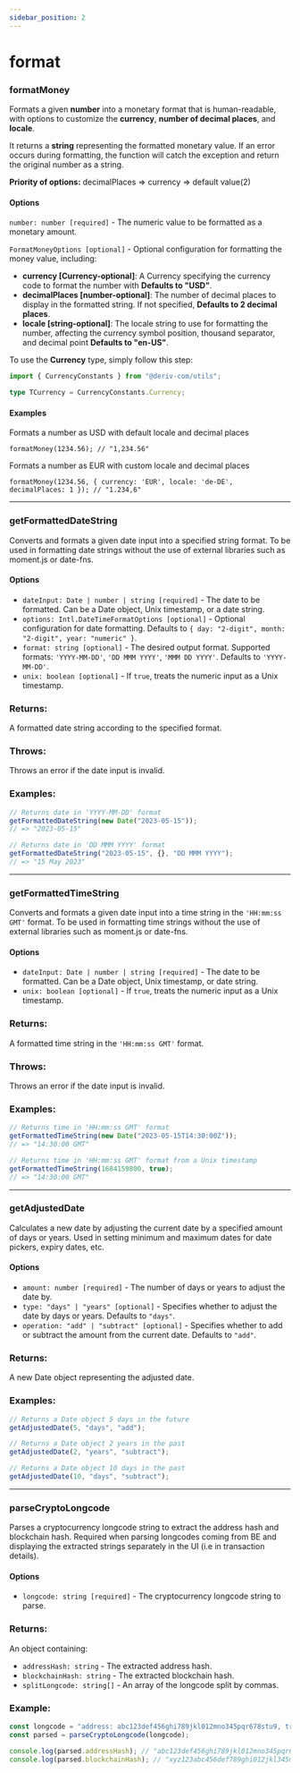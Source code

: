 ```yaml
---
sidebar_position: 2
---
```


# format

### formatMoney

Formats a given **number** into a monetary format that is human-readable, with options to customize the **currency**, **number of decimal places**, and **locale**.

It returns a **string** representing the formatted monetary value. If an error occurs during formatting, the function will catch the exception and return the original number as a string.

**Priority of options:** decimalPlaces => currency => default value(2)

#### Options

`number: number [required]` - The numeric value to be formatted as a monetary amount.

`FormatMoneyOptions [optional]` - Optional configuration for formatting the money value, including:

-   **currency [Currency-optional]**: A Currency specifying the currency code to format the number with **Defaults to "USD"**.
-   **decimalPlaces [number-optional]**: The number of decimal places to display in the formatted string. If not specified, **Defaults to 2 decimal places**.
-   **locale [string-optional]**: The locale string to use for formatting the number, affecting the currency symbol position, thousand separator, and decimal point **Defaults to "en-US"**.

To use the **Currency** type, simply follow this step:

```typescript
import { CurrencyConstants } from "@deriv-com/utils";

type TCurrency = CurrencyConstants.Currency;
```

#### Examples

Formats a number as USD with default locale and decimal places

```JS
formatMoney(1234.56); // "1,234.56"
```

Formats a number as EUR with custom locale and decimal places

```JS
formatMoney(1234.56, { currency: 'EUR', locale: 'de-DE', decimalPlaces: 1 }); // "1.234,6"
```

---

### getFormattedDateString

Converts and formats a given date input into a specified string format. To be used in formatting date strings without the use of external libraries such as moment.js or date-fns.

#### Options

-   `dateInput: Date | number | string [required]` - The date to be formatted. Can be a Date object, Unix timestamp, or a date string.
-   `options: Intl.DateTimeFormatOptions [optional]` - Optional configuration for date formatting. Defaults to `{ day: "2-digit", month: "2-digit", year: "numeric" }`.
-   `format: string [optional]` - The desired output format. Supported formats: `'YYYY-MM-DD'`, `'DD MMM YYYY'`, `'MMM DD YYYY'`. Defaults to `'YYYY-MM-DD'`.
-   `unix: boolean [optional]` - If `true`, treats the numeric input as a Unix timestamp.

### Returns:

A formatted date string according to the specified format.

### Throws:

Throws an error if the date input is invalid.

### Examples:

```js
// Returns date in 'YYYY-MM-DD' format
getFormattedDateString(new Date("2023-05-15"));
// => "2023-05-15"

// Returns date in 'DD MMM YYYY' format
getFormattedDateString("2023-05-15", {}, "DD MMM YYYY");
// => "15 May 2023"
```

---

### getFormattedTimeString

Converts and formats a given date input into a time string in the `'HH:mm:ss GMT'` format. To be used in formatting time strings without the use of external libraries such as moment.js or date-fns.

#### Options

-   `dateInput: Date | number | string [required]` - The date to be formatted. Can be a Date object, Unix timestamp, or date string.
-   `unix: boolean [optional]` - If `true`, treats the numeric input as a Unix timestamp.

### Returns:

A formatted time string in the `'HH:mm:ss GMT'` format.

### Throws:

Throws an error if the date input is invalid.

### Examples:

```js
// Returns time in 'HH:mm:ss GMT' format
getFormattedTimeString(new Date("2023-05-15T14:30:00Z"));
// => "14:30:00 GMT"

// Returns time in 'HH:mm:ss GMT' format from a Unix timestamp
getFormattedTimeString(1684159800, true);
// => "14:30:00 GMT"
```

---

### getAdjustedDate

Calculates a new date by adjusting the current date by a specified amount of days or years. Used in setting minimum and maximum dates for date pickers, expiry dates, etc.

#### Options

-   `amount: number [required]` - The number of days or years to adjust the date by.
-   `type: "days" | "years" [optional]` - Specifies whether to adjust the date by days or years. Defaults to `"days"`.
-   `operation: "add" | "subtract" [optional]` - Specifies whether to add or subtract the amount from the current date. Defaults to `"add"`.

### Returns:

A new Date object representing the adjusted date.

### Examples:

```js
// Returns a Date object 5 days in the future
getAdjustedDate(5, "days", "add");

// Returns a Date object 2 years in the past
getAdjustedDate(2, "years", "subtract");

// Returns a Date object 10 days in the past
getAdjustedDate(10, "days", "subtract");
```

---

### parseCryptoLongcode

Parses a cryptocurrency longcode string to extract the address hash and blockchain hash. Required when parsing longcodes coming from BE and displaying the extracted strings separately in the UI (i.e in transaction details).

#### Options

-   `longcode: string [required]` - The cryptocurrency longcode string to parse.

### Returns:

An object containing:

-   `addressHash: string` - The extracted address hash.
-   `blockchainHash: string` - The extracted blockchain hash.
-   `splitLongcode: string[]` - An array of the longcode split by commas.

### Example:

```js
const longcode = "address: abc123def456ghi789jkl012mno345pqr678stu9, transaction: xyz123abc456def789ghi012jkl345mno678pqr901";
const parsed = parseCryptoLongcode(longcode);

console.log(parsed.addressHash); // "abc123def456ghi789jkl012mno345pqr678stu9"
console.log(parsed.blockchainHash); // "xyz123abc456def789ghi012jkl345mno678pqr901"
```
